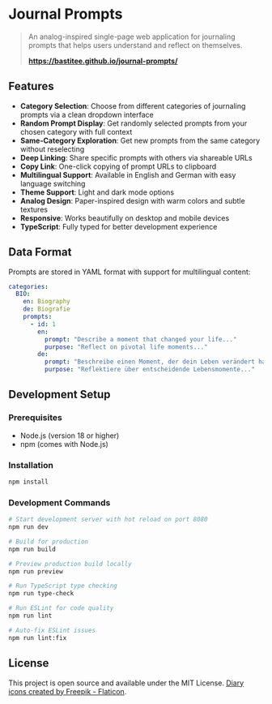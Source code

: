 # Journal Prompts

> An analog-inspired single-page web application for journaling prompts that helps users understand and reflect on themselves.
>
> **<https://bastitee.github.io/journal-prompts/>**

## Features

- **Category Selection**: Choose from different categories of journaling prompts via a clean dropdown interface
- **Random Prompt Display**: Get randomly selected prompts from your chosen category with full context
- **Same-Category Exploration**: Get new prompts from the same category without reselecting
- **Deep Linking**: Share specific prompts with others via shareable URLs
- **Copy Link**: One-click copying of prompt URLs to clipboard
- **Multilingual Support**: Available in English and German with easy language switching
- **Theme Support**: Light and dark mode options
- **Analog Design**: Paper-inspired design with warm colors and subtle textures
- **Responsive**: Works beautifully on desktop and mobile devices
- **TypeScript**: Fully typed for better development experience

## Data Format

Prompts are stored in YAML format with support for multilingual content:

```yaml
categories:
  BIO:
    en: Biography
    de: Biografie
    prompts:
      - id: 1
        en:
          prompt: "Describe a moment that changed your life..."
          purpose: "Reflect on pivotal life moments..."
        de:
          prompt: "Beschreibe einen Moment, der dein Leben verändert hat..."
          purpose: "Reflektiere über entscheidende Lebensmomente..."
```

## Development Setup

### Prerequisites

- Node.js (version 18 or higher)
- npm (comes with Node.js)

### Installation

```bash
npm install
```

### Development Commands

```bash
# Start development server with hot reload on port 8080
npm run dev

# Build for production
npm run build

# Preview production build locally
npm run preview

# Run TypeScript type checking
npm run type-check

# Run ESLint for code quality
npm run lint

# Auto-fix ESLint issues
npm run lint:fix
```

## License

This project is open source and available under the MIT License.
[Diary icons created by Freepik - Flaticon](https://www.flaticon.com/free-icons/diary).
